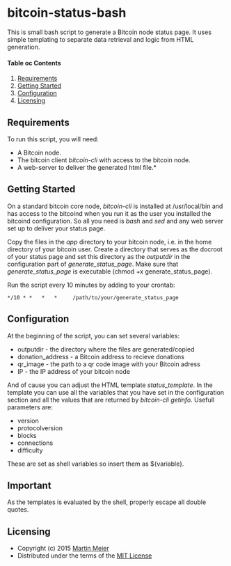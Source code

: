 # bitcoin-status-bash
This is small bash script to generate a Bitcoin node status page.
It uses simple templating to separate data retrieval and logic from HTML generation.

#### Table oc Contents

1. [Requirements](#requirements)
2. [Getting Started](#getting-started)
3. [Configuration](#configuration)
4. [Licensing](#licensing)
 
## Requirements

To run this script, you will need:

* A Bitcoin node.
* The bitcoin client _bitcoin-cli_ with access to the bitcoin node.
* A web-server to deliver the generated html file.* 

## Getting Started

On a standard bitcoin core node, _bitcoin-cli_ is installed at /usr/local/bin and has access to the bitcoind when you run it as the user you installed the bitcoind configuration.
So all you need is _bash_ and _sed_ and any web server set up to deliver your status page.

Copy the files in the _app_ directory to your bitcoin node, i.e. in the home directory of your bitcoin user.
Create a directory that serves as the docroot of your status page and set this directory as the _outputdir_ in the configuration part of _generate_status_page_.
Make sure that _generate_status_page_ is executable (chmod +x generate_status_page).

Run the script every 10 minutes by adding to your crontab:

    */10 * *   *   *     /path/to/your/generate_status_page

## Configuration

At the beginning of the script, you can set several variables:

* outputdir - the directory where the files are generated/copied
* donation_address - a Bitcoin address to recieve donations
* qr_image - the path to a qr code image with your Bitcoin adress
* IP - the IP address of your bitcoin node
 
And of cause you can adjust the HTML template _status_template_.
In the template you can use all the variables that you have set in the configuration section and all the values that are returned by _bitcoin-cli getinfo_. 
Usefull parameters are:

* version
* protocolversion
* blocks
* connections
* difficulty

These are set as shell variables so insert them as ${variable}.

## Important

As the templates is evaluated by the shell, properly escape all double quotes.
 
## Licensing

* Copyright (c) 2015 [Martin Meier](http://www.edv-beratung-meier.de)
* Distributed under the terms of the [MIT License](LICENSE)
